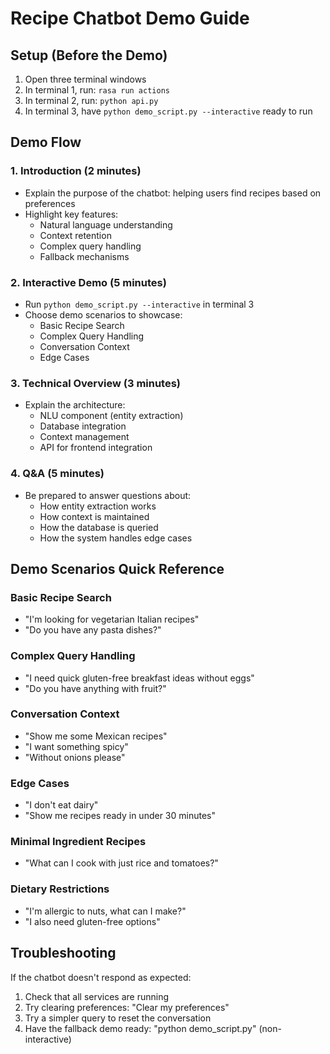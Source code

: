 # Recipe Chatbot Demo Guide

## Setup (Before the Demo)

1. Open three terminal windows
2. In terminal 1, run: `rasa run actions`
3. In terminal 2, run: `python api.py`
4. In terminal 3, have `python demo_script.py --interactive` ready to run

## Demo Flow

### 1. Introduction (2 minutes)
- Explain the purpose of the chatbot: helping users find recipes based on preferences
- Highlight key features:
  - Natural language understanding
  - Context retention
  - Complex query handling
  - Fallback mechanisms

### 2. Interactive Demo (5 minutes)
- Run `python demo_script.py --interactive` in terminal 3
- Choose demo scenarios to showcase:
  - Basic Recipe Search
  - Complex Query Handling
  - Conversation Context
  - Edge Cases

### 3. Technical Overview (3 minutes)
- Explain the architecture:
  - NLU component (entity extraction)
  - Database integration
  - Context management
  - API for frontend integration

### 4. Q&A (5 minutes)
- Be prepared to answer questions about:
  - How entity extraction works
  - How context is maintained
  - How the database is queried
  - How the system handles edge cases

## Demo Scenarios Quick Reference

### Basic Recipe Search
- "I'm looking for vegetarian Italian recipes"
- "Do you have any pasta dishes?"

### Complex Query Handling
- "I need quick gluten-free breakfast ideas without eggs"
- "Do you have anything with fruit?"

### Conversation Context
- "Show me some Mexican recipes"
- "I want something spicy"
- "Without onions please"

### Edge Cases
- "I don't eat dairy"
- "Show me recipes ready in under 30 minutes"

### Minimal Ingredient Recipes
- "What can I cook with just rice and tomatoes?"

### Dietary Restrictions
- "I'm allergic to nuts, what can I make?"
- "I also need gluten-free options"

## Troubleshooting

If the chatbot doesn't respond as expected:
1. Check that all services are running
2. Try clearing preferences: "Clear my preferences"
3. Try a simpler query to reset the conversation
4. Have the fallback demo ready: "python demo_script.py" (non-interactive) 